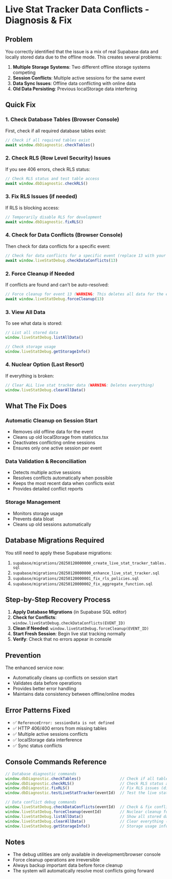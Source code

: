 # Live Stat Tracker Data Conflicts - Diagnosis & Fix

## Problem

You correctly identified that the issue is a mix of real Supabase data and locally stored data due to the offline mode. This creates several problems:

1. **Multiple Storage Systems**: Two different offline storage systems competing
2. **Session Conflicts**: Multiple active sessions for the same event
3. **Data Sync Issues**: Offline data conflicting with online data
4. **Old Data Persisting**: Previous localStorage data interfering

## Quick Fix

### 1. Check Database Tables (Browser Console)

First, check if all required database tables exist:

```javascript
// Check if all required tables exist
await window.dbDiagnostic.checkTables()
```

### 2. Check RLS (Row Level Security) Issues

If you see 406 errors, check RLS status:

```javascript
// Check RLS status and test table access
await window.dbDiagnostic.checkRLS()
```

### 3. Fix RLS Issues (if needed)

If RLS is blocking access:

```javascript
// Temporarily disable RLS for development
await window.dbDiagnostic.fixRLS()
```

### 4. Check for Data Conflicts (Browser Console)

Then check for data conflicts for a specific event:

```javascript
// Check for data conflicts for a specific event (replace 13 with your event ID)
await window.liveStatDebug.checkDataConflicts(13)
```

### 2. Force Cleanup if Needed

If conflicts are found and can't be auto-resolved:

```javascript
// Force cleanup for event 13 (WARNING: This deletes all data for the event)
await window.liveStatDebug.forceCleanup(13)
```

### 3. View All Data

To see what data is stored:

```javascript
// List all stored data
window.liveStatDebug.listAllData()

// Check storage usage
window.liveStatDebug.getStorageInfo()
```

### 4. Nuclear Option (Last Resort)

If everything is broken:

```javascript
// Clear ALL live stat tracker data (WARNING: Deletes everything)
window.liveStatDebug.clearAllData()
```

## What The Fix Does

### Automatic Cleanup on Session Start
- Removes old offline data for the event
- Cleans up old localStorage from statistics.tsx
- Deactivates conflicting online sessions
- Ensures only one active session per event

### Data Validation & Reconciliation
- Detects multiple active sessions
- Resolves conflicts automatically when possible
- Keeps the most recent data when conflicts exist
- Provides detailed conflict reports

### Storage Management
- Monitors storage usage
- Prevents data bloat
- Cleans up old sessions automatically

## Database Migrations Required

You still need to apply these Supabase migrations:

1. `supabase/migrations/20250120000000_create_live_stat_tracker_tables.sql`
2. `supabase/migrations/20250120000000_enhance_live_stat_tracker.sql`
3. `supabase/migrations/20250120000001_fix_rls_policies.sql`
4. `supabase/migrations/20250120000002_fix_aggregate_function.sql`

## Step-by-Step Recovery Process

1. **Apply Database Migrations** (in Supabase SQL editor)
2. **Check for Conflicts**: `window.liveStatDebug.checkDataConflicts(EVENT_ID)`
3. **Clean if Needed**: `window.liveStatDebug.forceCleanup(EVENT_ID)`
4. **Start Fresh Session**: Begin live stat tracking normally
5. **Verify**: Check that no errors appear in console

## Prevention

The enhanced service now:
- Automatically cleans up conflicts on session start
- Validates data before operations
- Provides better error handling
- Maintains data consistency between offline/online modes

## Error Patterns Fixed

- ✅ `ReferenceError: sessionData is not defined`
- ✅ HTTP 406/400 errors from missing tables
- ✅ Multiple active sessions conflicts
- ✅ localStorage data interference
- ✅ Sync status conflicts

## Console Commands Reference

```javascript
// Database diagnostic commands
window.dbDiagnostic.checkTables()                 // Check if all tables exist
window.dbDiagnostic.checkRLS()                    // Check RLS status and access
window.dbDiagnostic.fixRLS()                      // Fix RLS issues (disable temporarily)
window.dbDiagnostic.testLiveStatTracker(eventId)  // Test the live stat tracker

// Data conflict debug commands
window.liveStatDebug.checkDataConflicts(eventId)  // Check & fix conflicts
window.liveStatDebug.forceCleanup(eventId)        // Nuclear cleanup for event
window.liveStatDebug.listAllData()                // Show all stored data
window.liveStatDebug.clearAllData()               // Clear everything (dangerous)
window.liveStatDebug.getStorageInfo()             // Storage usage info
```

## Notes

- The debug utilities are only available in development/browser console
- Force cleanup operations are irreversible
- Always backup important data before force cleanup
- The system will automatically resolve most conflicts going forward
